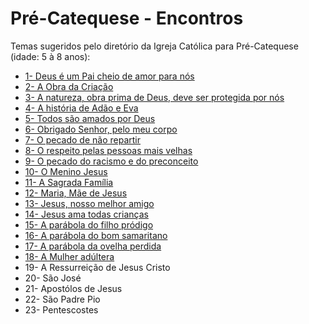 # Pré-Catequese - Encontros

Temas sugeridos pelo diretório da Igreja Católica para Pré-Catequese (idade: 5 à 8 anos):

- [1- Deus é um Pai cheio de amor para nós](./1.md)
- [2- A Obra da Criação](./2.md)
- [3- A natureza, obra prima de Deus, deve ser protegida por nós](./3.md)
- [4- A história de Adão e Eva](./4.md)
- [5- Todos são amados por Deus](./5.md)
- [6- Obrigado Senhor, pelo meu corpo](./6.md)
- [7- O pecado de não repartir](./7.md)
- [8- O respeito pelas pessoas mais velhas](./8.md)
- [9- O pecado do racismo e do preconceito](./9.md)
- [10- O Menino Jesus](./10.md)
- [11- A Sagrada Família](./11.md)
- [12- Maria, Mãe de Jesus](./12.md)
- [13- Jesus, nosso melhor amigo](./13-14.md)
- [14- Jesus ama todas crianças](./13-14.md)
- [15- A parábola do filho pródigo](./15.md)
- [16- A parábola do bom samaritano](./16.md)
- [17- A parábola da ovelha perdida](./17.md)
- [18- A Mulher adúltera](./18.md)
- 19- A Ressurreição de Jesus Cristo
- 20- São José
- 21- Apostólos de Jesus
- 22- São Padre Pio
- 23- Pentescostes
